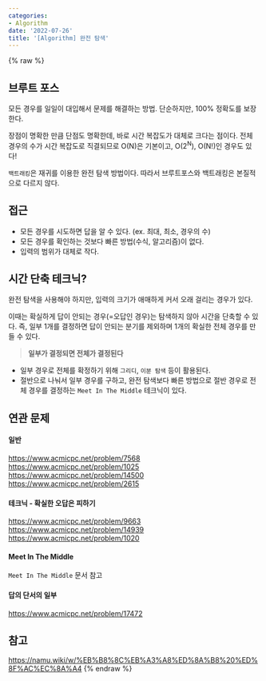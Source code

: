 ```yaml
---
categories:
- Algorithm
date: '2022-07-26'
title: '[Algorithm] 완전 탐색'
---
```


{% raw %}
## 브루트 포스
모든 경우를 일일이 대입해서 문제를 해결하는 방법. 단순하지만, 100% 정확도를 보장한다.

장점이 명확한 만큼 단점도 명확한데, 바로 시간 복잡도가 대체로 크다는 점이다. 전체 경우의 수가 시간 복잡도로 직결되므로 O(N)은 기본이고, O(2<sup>N</sup>), O(N!)인 경우도 있다!

`백트래킹`은 재귀를 이용한 완전 탐색 방법이다. 따라서 브루트포스와 백트래킹은 본질적으로 다르지 않다.

## 접근
- 모든 경우를 시도하면 답을 알 수 있다. (ex. 최대, 최소, 경우의 수)
- 모든 경우를 확인하는 것보다 빠른 방법(수식, 알고리즘)이 없다.
- 입력의 범위가 대체로 작다.

## 시간 단축 테크닉?
완전 탐색을 사용해야 하지만, 입력의 크기가 애매하게 커서 오래 걸리는 경우가 있다.

이때는  확실하게 답이 안되는 경우(=오답인 경우)는 탐색하지 않아 시간을 단축할 수 있다. 즉, 일부 1개를 결정하면 답이 안되는 분기를 제외하며 1개의 확실한 전체 경우를 만들 수 있다.
> **일부가 결정되면 전체가 결정된다**<br>

- 일부 경우로 전체를 확정하기 위해 `그리디`, `이분 탐색` 등이 활용된다.
- 절반으로 나눠서 일부 경우를 구하고, 완전 탐색보다 빠른 방법으로 절반 경우로 전체 경우를 결정하는  `Meet In The Middle` 테크닉이 있다.

## 연관 문제
#### 일반
https://www.acmicpc.net/problem/7568
https://www.acmicpc.net/problem/1025
https://www.acmicpc.net/problem/14500
https://www.acmicpc.net/problem/2615

#### 테크닉 - 확실한 오답은 피하기
https://www.acmicpc.net/problem/9663
https://www.acmicpc.net/problem/14939
https://www.acmicpc.net/problem/1020

#### Meet In The Middle
`Meet In The Middle` 문서 참고

#### 답의 단서의 일부
https://www.acmicpc.net/problem/17472

## 참고
https://namu.wiki/w/%EB%B8%8C%EB%A3%A8%ED%8A%B8%20%ED%8F%AC%EC%8A%A4
{% endraw %}